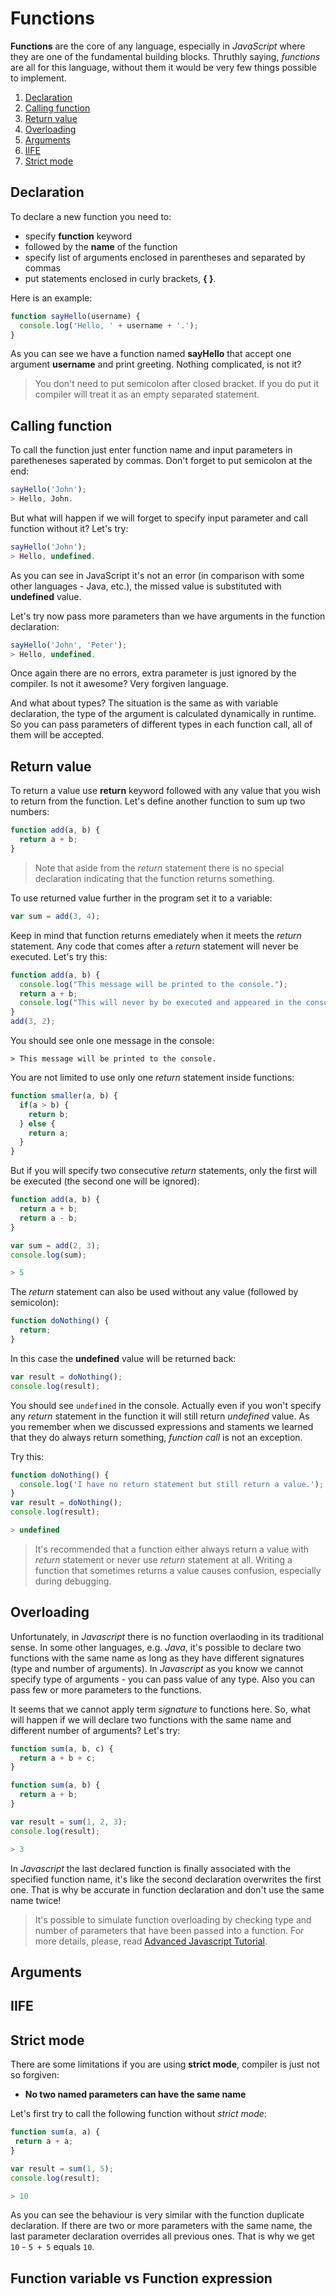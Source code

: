 # Functions

**Functions** are the core of any language, especially in *JavaScript* where they are one of the fundamental building blocks. Thruthly saying, *functions* are all for this language, without them it would be very few things possible to implement.

1. [Declaration](#declaration)
2. [Calling function](#calling-function)
3. [Return value](#return-value)
4. [Overloading](#overloading)
5. [Arguments](#arguments)
6. [IIFE](#iife)
6. [Strict mode](#strict-mode)

## Declaration <a name="declaration"></a>

To declare a new function you need to:
* specify **function** keyword
* followed by the **name** of the function
* specify list of arguments enclosed in parentheses and separated by commas
* put statements enclosed in curly brackets, **{ }**.

Here is an example:
```javascript
function sayHello(username) {
  console.log('Hello, ' + username + '.');
}
```
As you can see we have a function named **sayHello** that accept one argument **username** and print greeting. Nothing complicated, is not it?

> You don't need to put semicolon after closed bracket. If you do put it compiler will treat it as an empty separated statement.

## Calling function <a name="calling-function"></a>

To call the function just enter function name and input parameters in paretheneses saperated by commas. Don't forget to put semicolon at the end:
```javascript
sayHello('John');
> Hello, John.
```

But what will happen if we will forget to specify input parameter and call function without it? Let's try:
```javascript
sayHello('John');
> Hello, undefined.
```

As you can see in JavaScript it's not an error (in comparison with some other languages - Java, etc.), the missed value is substituted with **undefined** value.

Let's try now pass more parameters than we have arguments in the function declaration:
```javascript
sayHello('John', 'Peter');
> Hello, undefined.
```

Once again there are no errors, extra parameter is just ignored by the compiler. Is not it awesome? Very forgiven language.

And what about types? The situation is the same as with variable declaration, the type of the argument is calculated dynamically in runtime. So you can pass parameters of different types in each function call, all of them will be accepted. 

## Return value <a name="return-value"></a>

To return a value use **return** keyword followed with any value that you wish to return from the function. Let's define another function to sum up two numbers:
```javascript
function add(a, b) {
  return a + b;
}
```
> Note that aside from the *return* statement there is no special declaration indicating that the function returns something.

To use returned value further in the program set it to a variable:
```javascript
var sum = add(3, 4);
```

Keep in mind that function returns emediately when it meets the *return* statement. Any code that comes after a *return* statement will never be executed. Let's try this:
```javascript
function add(a, b) {
  console.log("This message will be printed to the console.");
  return a + b;
  console.log("This will never by be executed and appeared in the console.");
}
add(3, 2);
```

You should see onle one message in the console:
```
> This message will be printed to the console.
```

You are not limited to use only one *return* statement inside functions:
```javascript
function smaller(a, b) {
  if(a > b) {
    return b;
  } else {
    return a;
  }
}
```

But if you will specify two consecutive *return* statements, only the first will be executed (the second one will be ignored):
```javascript
function add(a, b) {
  return a + b;
  return a - b;
}

var sum = add(2, 3);
console.log(sum);

> 5
```

The *return* statement can also be used without any value (followed by semicolon):
```javascript
function doNothing() {
  return;
}
```

In this case the **undefined** value will be returned back:
```javascript
var result = doNothing();
console.log(result);
```
You should see `undefined` in the console. Actually even if you won't specify any *return* statement in the function it will still return *undefined* value. As you remember when we discussed expressions and staments we learned that they do always return something, *function call* is not an exception. 

Try this:
```javascript
function doNothing() {
  console.log('I have no return statement but still return a value.');
}
var result = doNothing();
console.log(result);

> undefined
```

> It's recommended that a function either always return a value with *return* statement or never use *return* statement at all. Writing a function that sometimes returns a value causes confusion, especially during debugging.

## Overloading <a name="overloading"></a>

Unfortunately, in *Javascript* there is no function overlaoding in its traditional sense. In some other languages, e.g. *Java*, it's possible to declare two functions with the same name as long as they have different signatures (type and number of arguments). In *Javascript* as you know we cannot specify type of arguments - you can pass value of any type. Also you can pass few or more parameters to the functions. 

It seems that we cannot apply term *signature* to functions here. So, what will happen if we will declare two functions with the same name and different number of arguments? Let's try:
```javascript
function sum(a, b, c) {
  return a + b + c;
}

function sum(a, b) {
  return a + b;
}

var result = sum(1, 2, 3);
console.log(result);

> 3
```

In *Javascript* the last declared function is finally associated with the specified function name, it's like the second declaration overwrites the first one. That is why be accurate in function declaration and don't use the same name twice!

> It's possible to simulate function overloading by checking type and number of parameters that have been passed into a function. For more details, please, read [Advanced Javascript Tutorial]().

## Arguments <a name="arguments"></a>

## IIFE <a name="iife"></a>

## Strict mode <a name="strict-mode"></a>

There are some limitations if you are using **strict mode**, compiler is just not so forgiven:

* **No two named parameters can have the same name**

 Let's first try to call the following function without *strict mode*:
 ```javascript
function sum(a, a) {
  return a + a;
}

var result = sum(1, 5);
console.log(result);

> 10
 ```

 As you can see the behaviour is very similar with the function duplicate declaration. If there are two or more parameters with the same name, the last parameter declaration overrides all previous ones. That is why we get `10` - `5 + 5` equals `10`.

## Function variable vs Function expression <a name="variable-vs-expression"></a>




